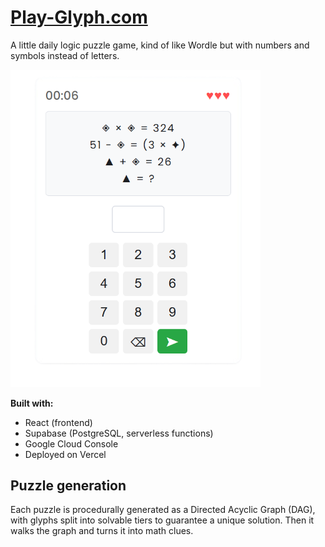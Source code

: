 # [Play-Glyph.com](https://play-glyph.com)

A little daily logic puzzle game, kind of like Wordle but with numbers and symbols instead of letters.

<img src="./public/README-image.png" alt="Screenshot" width="400"/>


**Built with:**
- React (frontend)
- Supabase (PostgreSQL, serverless functions)
- Google Cloud Console
- Deployed on Vercel

## Puzzle generation

Each puzzle is procedurally generated as a Directed Acyclic Graph (DAG), with glyphs split into solvable tiers to guarantee a unique solution. Then it walks the graph and turns it into math clues.